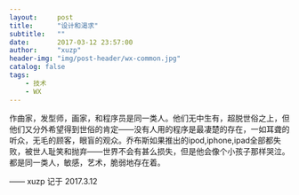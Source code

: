 ```yaml
---
layout:     post
title:      "设计和渴求"
subtitle:   ""
date:       2017-03-12 23:57:00
author:     "xuzp"
header-img: "img/post-header/wx-common.jpg"
catalog: false
tags:
    - 技术
    - WX
---
```


作曲家，发型师，画家，和程序员是同一类人。他们无中生有，超脱世俗之上，但他们又分外希望得到世俗的肯定——没有人用的程序是最凄楚的存在，一如耳聋的听众，无毛的顾客，眼盲的观众。乔布斯如果推出的ipod,iphone,ipad全部都失败，被世人耻笑和抛弃——世界不会有甚么损失，但是他会像个小孩子那样哭泣。都是同一类人，敏感，艺术，脆弱地存在着。

—— xuzp 记于 2017.3.12
